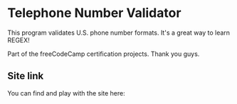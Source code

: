 # Telephone Number Validator

This program validates U.S. phone number formats. It's a great way to learn REGEX!

Part of the freeCodeCamp certification projects. Thank you guys.

## Site link

You can find and play with the site here:
